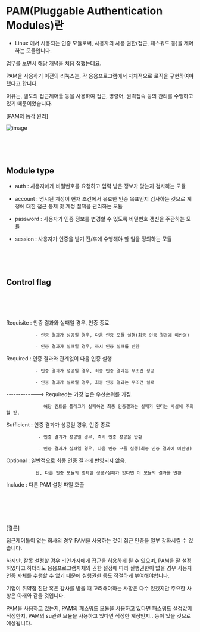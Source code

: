 # PAM(Pluggable Authentication Modules)란

- Linux 에서 사용되는 인증 모듈로써, 사용자의 사용 권한(접근, 패스워드 등)을 제어하는 모듈입니다.

업무를 보면서 해당 개념을 처음 접했는데요.

PAM을 사용하기 이전의 리눅스는, 각 응용프로그램에서 자체적으로 로직을 구현하여야 했다고 합니다.

이유는, 별도의 접근제어툴 등을 사용하여 접근, 명령어, 원격접속 등의 관리를 수행하고있기 때문이었습니다.

[PAM의 동작 원리]

![image](https://img1.daumcdn.net/thumb/R1280x0/?scode=mtistory2&fname=https%3A%2F%2Fblog.kakaocdn.net%2Fdn%2FbVaDZu%2Fbtq7jC6JjOE%2FzhG5t2V7yYYCjjskDs0OFk%2Fimg.png)

<br>
<br>
<br>

## Module type

- auth : 사용자에게 비밀번호를 요청하고 입력 받은 정보가 맞는지 검사하는 모듈

- account : 명시된 계정이 현재 조건에서 유효한 인증 목표인지 검사하는 것으로 계정에 대한 접근 통제 및 계정 절책을 관리하는 모듈

- password : 사용자가 인증 정보를 변경할 수 있도록 비밀번호 갱신을 주관하는 모듈

- session : 사용자가 인증을 받기 전/후에 수행해야 할 일을 정의하는 모듈

<br>
<br>
<br>

## Control flag

<br>
<br>
<br>
<br>
Requisite : 인증 결과와 실패일 경우, 인증 종료

               - 인증 결과가 성공일 경우, 다음 인증 모듈 실행(최종 인증 결과에 미반영)

               - 인증 결과가 실패일 경우, 즉시 인증 실패를 반환

Required : 인증 결과와 관계없이 다음 인증 실행

               - 인증 결과가 성공일 경우, 최종 인증 결과는 무조건 성공

               - 인증 결과가 실패일 경우, 최종 인증 결과는 무조건 실패

-------------> Required는 가장 높은 우선순위를 가짐.

                  해당 컨트롤 플래그가 실패하면 최종 인증결과는 실패가 된다는 사실에 주의할 것.

Sufficient : 인증 결과가 성공일 경우, 인증 종료

                - 인증 결과가 성공일 경우, 즉시 인증 성공을 반환

                - 인증 결과가 실패일 경우, 다음 인증 모듈 실행(최종 인증 결과에 미반영)

Optional : 일반적으로 최종 인증 결과에 반영되지 않음.

               단, 다른 인증 모듈의 명확한 성공/실패가 없다면 이 모듈의 결과를 반환

Include : 다른 PAM 설정 파일 호출

<Br><Br><Br><Br>

[결론]

접근제어툴이 없는 회사의 경우 PAM을 사용하는 것이 접근 인증을 일부 강화시킬 수 있습니다.

하지만, 잘못 설정할 경우 비인가자에게 접근을 허용하게 될 수 있으며, PAM을 잘 설정하였다고 하더라도 응용프로그램자체의 권한 설정에 따라 실행권한이 없을 경우 사용자 인증 자체를 수행할 수 없기 때문에 실행권한 등도 적절하게 부여해야합니다.

기업이 취약점 진단 혹은 감사를 받을 때 고려해야하는 사항은 다수 있겠지만 주요한 사항은 아래와 같을 것입니다.

PAM을 사용하고 있는지, PAM의 패스워드 모듈을 사용하고 있다면 패스워드 설정값이 적정한지, PAM의 su관련 모듈을 사용하고 있다면 적정한 계정인지.. 등이 있을 것으로 예상됩니다.
